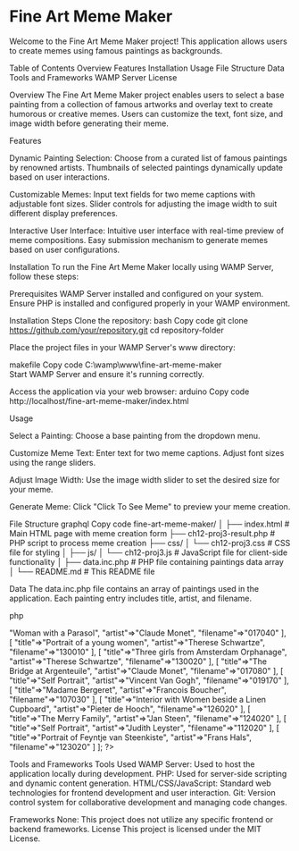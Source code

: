 # Fine Art Meme Maker

Welcome to the Fine Art Meme Maker project! This application allows users to create memes using famous paintings as backgrounds.

Table of Contents
        Overview
        Features
        Installation
        Usage
        File Structure
        Data
        Tools and Frameworks
        WAMP Server
        License
        
Overview
The Fine Art Meme Maker project enables users to select a base painting from a collection of famous artworks and overlay text to create humorous or creative memes. Users can customize the text, font size, and image width before generating their meme.

Features

Dynamic Painting Selection:
Choose from a curated list of famous paintings by renowned artists.
Thumbnails of selected paintings dynamically update based on user interactions.

Customizable Memes:
Input text fields for two meme captions with adjustable font sizes.
Slider controls for adjusting the image width to suit different display preferences.

Interactive User Interface:
Intuitive user interface with real-time preview of meme compositions.
Easy submission mechanism to generate memes based on user configurations.

Installation
To run the Fine Art Meme Maker locally using WAMP Server, follow these steps:

Prerequisites
WAMP Server installed and configured on your system.
Ensure PHP is installed and configured properly in your WAMP environment.

Installation Steps
Clone the repository:
        bash
        Copy code
        git clone https://github.com/your/repository.git
        cd repository-folder
        
Place the project files in your WAMP Server's www directory:

makefile
Copy code
C:\wamp\www\fine-art-meme-maker\
Start WAMP Server and ensure it's running correctly.

Access the application via your web browser:
        arduino
        Copy code
        http://localhost/fine-art-meme-maker/index.html
        
Usage

Select a Painting:
Choose a base painting from the dropdown menu.

Customize Meme Text:
Enter text for two meme captions.
Adjust font sizes using the range sliders.

Adjust Image Width:
Use the image width slider to set the desired size for your meme.

Generate Meme:
Click "Click To See Meme" to preview your meme creation.

File Structure
graphql
Copy code
fine-art-meme-maker/
│
├── index.html               # Main HTML page with meme creation form
├── ch12-proj3-result.php    # PHP script to process meme creation
├── css/
│   └── ch12-proj3.css       # CSS file for styling
│
├── js/
│   └── ch12-proj3.js        # JavaScript file for client-side functionality
│
├── data.inc.php             # PHP file containing paintings data array
│
└── README.md                # This README file

Data
The data.inc.php file contains an array of paintings used in the application. Each painting entry includes title, artist, and filename.

php
<?php 
$paintings = [
   [ "title"=>"Woman with a Parasol", "artist"=>"Claude Monet", "filename"=>"017040" ],
   [ "title"=>"Portrait of a young women", "artist"=>"Therese Schwartze", "filename"=>"130010" ],
   [ "title"=>"Three girls from Amsterdam Orphanage", "artist"=>"Therese Schwartze", "filename"=>"130020" ],
   [ "title"=>"The Bridge at Argenteuile", "artist"=>"Claude Monet", "filename"=>"017080" ],
   [ "title"=>"Self Portrait", "artist"=>"Vincent Van Gogh", "filename"=>"019170" ],
   [ "title"=>"Madame Bergeret", "artist"=>"Francois Boucher", "filename"=>"107030" ],
   [ "title"=>"Interior with Women beside a Linen Cupboard", "artist"=>"Pieter de Hooch", "filename"=>"126020" ],
   [ "title"=>"The Merry Family", "artist"=>"Jan Steen", "filename"=>"124020" ],
   [ "title"=>"Self Portrait", "artist"=>"Judith Leyster", "filename"=>"112020" ],
   [ "title"=>"Portrait of Feyntje van Steenkiste", "artist"=>"Frans Hals", "filename"=>"123020" ]   
];
?>

Tools and Frameworks
Tools Used
WAMP Server: Used to host the application locally during development.
PHP: Used for server-side scripting and dynamic content generation.
HTML/CSS/JavaScript: Standard web technologies for frontend development and user interaction.
Git: Version control system for collaborative development and managing code changes.

Frameworks
None: This project does not utilize any specific frontend or backend frameworks.
License
This project is licensed under the MIT License.
